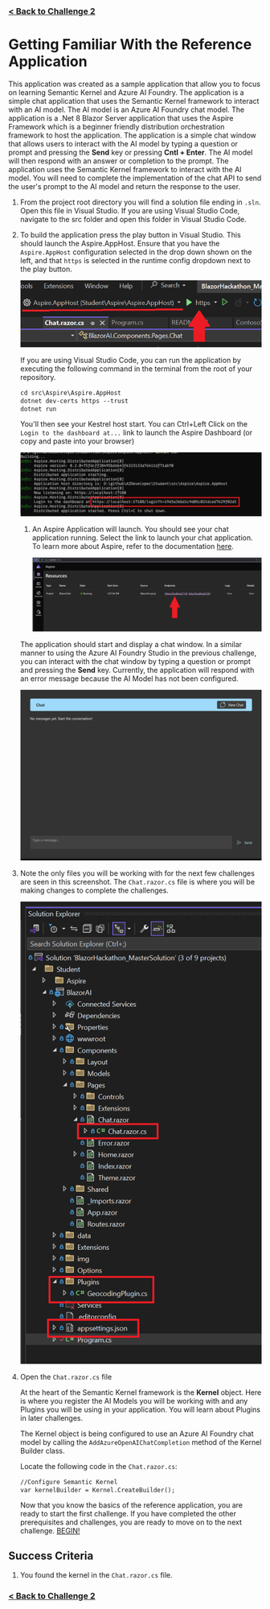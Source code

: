 ### [< Back to Challenge 2](../../Challenge-02.md)

# Getting Familiar With the Reference Application

This application was created as a sample application that allow you to focus on learning Semantic Kernel and Azure AI Foundry. The application is a simple chat application that uses the Semantic Kernel framework to interact with an AI model. The AI model is an Azure AI Foundry chat model. The application is a .Net 8 Blazor Server application that uses the Aspire Framework which is a beginner friendly distribution orchestration framework to host the application. The application is a simple chat window that allows users to interact with the AI model by typing a question or prompt and pressing the **Send** key or pressing **Cntl + Enter**. The AI model will then respond with an answer or completion to the prompt. The application uses the Semantic Kernel framework to interact with the AI model. You will need to complete the implementation of the chat API to send the user's prompt to the AI model and return the response to the user.

1. From the project root directory you will find a solution file ending in `.sln`. Open this file in Visual Studio. If you are using Visual Studio Code, navigate to the src folder and open this folder in Visual Studio Code.
1. To build the application press the play button in Visual Studio. This should launch the Aspire.AppHost. Ensure that you have the `Aspire.AppHost` configuration selected in the drop down shown on the left, and that `https` is selected in the runtime config dropdown next to the play button.

    ![Play Visual Studio](../images/playvisualstudio.png)

    If you are using Visual Studio Code, you can run the application by executing the following command in the terminal from the root of your repository.

    ```console
    cd src\Aspire\Aspire.AppHost
    dotnet dev-certs https --trust
    dotnet run
    ```

    You'll then see your Kestrel host start. You can Ctrl+Left Click on the `Login to the dashboard at...` link to launch the Aspire Dashboard (or copy and paste into your browser)

    ![Aspire startup](../images/run_aspire_console.png)

    1. An Aspire Application will launch. You should see your chat application running. Select the link to launch your chat application. To learn more about Aspire, refer to the documentation [here](https://learn.microsoft.com/en-us/dotnet/aspire/get-started/aspire-overview).

        ![Aspire Https](../images/aspirehttps.png)

    The application should start and display a chat window. In a similar manner to using the Azure AI Foundry Studio in the previous challenge, you can interact with the chat window by typing a question or prompt and pressing the **Send** key. Currently, the application will respond with an error message because the AI Model has not been configured.

    ![Challenge 02 - Image 01](../images/ch02i01.png)

1. Note the only files you will be working with for the next few challenges are seen in this screenshot. The `Chat.razor.cs` file is where you will be making changes to complete the challenges.

    ![Files for Challenge](../images/filesforchallenges.png)

1. Open the `Chat.razor.cs` file

    At the heart of the Semantic Kernel framework is the **Kernel** object. Here is where you register the AI Models you will be working with and any Plugins you will be using in your application. You will learn about Plugins in later challenges.

    The Kernel object is being configured to use an Azure AI Foundry chat model by calling the ```AddAzureOpenAIChatCompletion``` method of the Kernel Builder class.  

    Locate the following code in the ```Chat.razor.cs```:

    ```CSharp
    //Configure Semantic Kernel
    var kernelBuilder = Kernel.CreateBuilder();
    ```

    Now that you know the basics of the reference application, you are ready to start the first challenge. If you have completed the other prerequisites and challenges, you are ready to move on to the next challenge. [BEGIN!](../../Challenge-02.md#challenges)

## Success Criteria

1. You found the kernel in the `Chat.razor.cs` file.

### [< Back to Challenge 2](../../Challenge-02.md)
